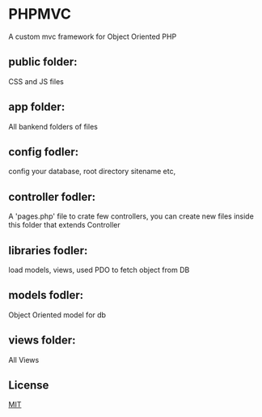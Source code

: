 # PHPMVC
A custom mvc framework for Object Oriented PHP

## public folder:
CSS and JS files

## app folder: 
All bankend folders of files

## config fodler: 
config your database, root directory sitename etc,

## controller fodler: 
A 'pages.php' file to crate few controllers, you can create new files inside this folder that extends Controller

## libraries fodler: 
load models, views, used PDO to fetch object from DB

## models fodler: 
Object Oriented model for db

## views folder: 
All Views

## License
[MIT](https://choosealicense.com/licenses/mit/)
